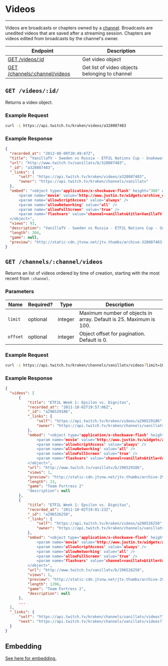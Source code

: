 # Videos

***

Videos are broadcasts or chapters owned by a [channel][channels]. Broadcasts are unedited videos that are saved after a streaming session. Chapters are videos edited from broadcasts by the channel's owner.

| Endpoint | Description |
| ---- | --------------- |
| [GET /videos/:id](/v3_resources/videos.md#get-videosid) | Get video object|
| [GET /channels/:channel/videos](/v3_resources/videos.md#get-channelschannelvideos) | Get list of video objects belonging to channel |

[channels]: /v3_resources/channels.md

## `GET /videos/:id/`

Returns a video object.

### Example Request

```bash
curl -i https://api.twitch.tv/kraken/videos/a328087483
```

### Example Response

```json
{
  "recorded_at": "2012-08-09T20:49:47Z",
  "title": "VanillaTV - Sweden vs Russia - ETF2L Nations Cup - Snakewater [Map3] - Part 3",
  "url": "http://www.twitch.tv/vanillatv/b/328087483",
  "_id": "a328087483",
  "_links": {
      "self": "https://api.twitch.tv/kraken/videos/a328087483",
      "owner": "https://api.twitch.tv/kraken/channels/vanillatv"
  },
  "embed": "<object type="application/x-shockwave-flash" height="300" width="400" id="clip_embed_player_flash" data="http://www.justin.tv/widgets/archive_embed_player.swf" bgcolor="#000000">
      <param name="movie" value="http://www.justin.tv/widgets/archive_embed_player.swf" />
      <param name="allowScriptAccess" value="always" />
      <param name="allowNetworking" value="all" />
      <param name="allowFullScreen" value="true" />
      <param name="flashvars" value="channel=vanillatv&title=VanillaTV - Sweden vs Russia - ETF2L Nations Cup - Snakewater [Map3] - Part 3&auto_play=false&archive_id=328087483&start_volume=25" />
  </object>",
  "views": 93,
  "description": "VanillaTV - Sweden vs Russia - ETF2L Nations Cup - Snakewater [Map3] - Part 3",
  "length": 204,
  "game": null,
  "preview": "http://static-cdn.jtvnw.net/jtv.thumbs/archive-328087483-320x240.jpg"
}
```

## `GET /channels/:channel/videos`

Returns an list of videos ordered by time of creation, starting with the most recent from `:channel`.

### Parameters

<table>
    <thead>
        <tr>
            <th>Name</th>
            <th>Required?</th>
            <th width="50">Type</th>
            <th width=100%>Description</th>
        </tr>
    </thead>
    <tbody>
        <tr>
            <td><code>limit</code></td>
            <td>optional</td>
            <td>integer</td>
            <td>Maximum number of objects in array. Default is 25. Maximum is 100.</td>
        </tr>
        <tr>
            <td><code>offset</code></td>
            <td>optional</td>
            <td>integer</td>
            <td>Object offset for pagination. Default is 0.</td>
        </tr>
    </tbody>
</table>

### Example Request

```bash
curl -i https://api.twitch.tv/kraken/channels/vanillatv/videos?limit=10
```

### Example Response

```json
{
  "videos": [
      {
          "title": "ETF2L Week 1: Epsilon vs. Dignitas",
          "recorded_at": "2011-10-02T19:57:06Z",
          "_id": "a296529186",
          "_links": {
              "self": "https://api.twitch.tv/kraken/videos/a296529186",
              "owner": "https://api.twitch.tv/kraken/channels/vanillatv"
          },
          "embed": "<object type="application/x-shockwave-flash" height="300" width="400" id="clip_embed_player_flash" data="http://www.justin.tv/widgets/archive_embed_player.swf" bgcolor="#000000">
              <param name="movie" value="http://www.justin.tv/widgets/archive_embed_player.swf" />
              <param name="allowScriptAccess" value="always" />
              <param name="allowNetworking" value="all" />
              <param name="allowFullScreen" value="true" />
              <param name="flashvars" value="channel=vanillatv&title=VanillaTV - Sweden vs Russia - ETF2L Nations Cup - Snakewater [Map3] - Part 3&auto_play=false&archive_id=328087483&start_volume=25" />
          </object>",
          "url": "http://www.twitch.tv/vanillatv/b/296529186",
          "views": 1,
          "preview": "http://static-cdn.jtvnw.net/jtv.thumbs/archive-296529186-320x240.jpg",
          "length": 23,
          "game": "Team Fortress 2"
          "description": null
      },
      {
          "title": "ETF2L Week 1: Epsilon vs. Dignitas",
          "recorded_at": "2011-10-02T19:01:23Z",
          "_id": "a296526250",
          "_links": {
              "self": "https://api.twitch.tv/kraken/videos/a296526250",
              "owner": "https://api.twitch.tv/kraken/channels/vanillatv"
          },
          "embed": "<object type="application/x-shockwave-flash" height="300" width="400" id="clip_embed_player_flash" data="http://www.justin.tv/widgets/archive_embed_player.swf" bgcolor="#000000">
              <param name="movie" value="http://www.justin.tv/widgets/archive_embed_player.swf" />
              <param name="allowScriptAccess" value="always" />
              <param name="allowNetworking" value="all" />
              <param name="allowFullScreen" value="true" />
              <param name="flashvars" value="channel=vanillatv&title=VanillaTV - Sweden vs Russia - ETF2L Nations Cup - Snakewater [Map3] - Part 3&auto_play=false&archive_id=328087483&start_volume=25" />
          </object>",
          "url": "http://www.twitch.tv/vanillatv/b/296526250",
          "views": 1,
          "preview": "http://static-cdn.jtvnw.net/jtv.thumbs/archive-296526250-320x240.jpg",
          "length": 1296,
          "game": "Team Fortress 2",
          "description": null
      },
      ...
  ],
  "_links": {
      "self": "https://api.twitch.tv/kraken/channels/vanillatv/videos?limit=10&offset=0",
      "next": "https://api.twitch.tv/kraken/channels/vanillatv/videos?limit=10&offset=10"
  }
}
```

## Embedding

[See here for embedding.][embedding]

[embedding]: /embedding.md#embedding-streams-vods-and-chat
